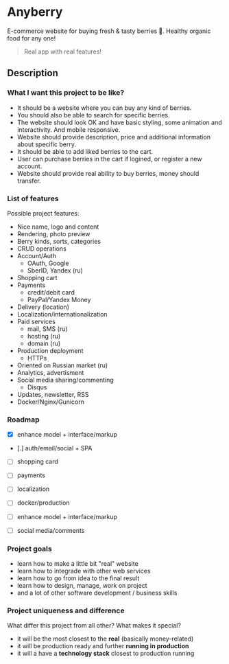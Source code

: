 # Anyberry

E-commerce website for buying fresh &amp; tasty berries 🍓. Healthy organic food for any one!

> Real app with real features!

## Description

### What I want this project to be like?

- It should be a website where you can buy any kind of berries.
- You should also be able to search for specific berries.
- The website should look OK and have basic styling, some animation and interactivity. And mobile responsive.
- Website should provide description, price and additional information about specific berry.
- It should be able to add liked berries to the cart.
- User can purchase berries in the cart if logined, or register a new account.
- Website should provide real ability to buy berries, money should transfer.


### List of features

Possible project features:

- Nice name, logo and content
- Rendering, photo preview
- Berry kinds, sorts, categories
- CRUD operations
- Account/Auth
  * OAuth, Google
  * SberID, Yandex (ru)
- Shopping cart
- Payments
  * credit/debit card
  * PayPal/Yandex Money
- Delivery (location)
- Localization/internationalization
- Paid services
  * mail, SMS (ru)
  * hosting (ru)
  * domain (ru)
- Production deployment
  * HTTPs
- Oriented on Russian market (ru)
- Analytics, advertisment
- Social media sharing/commenting
  * Disqus
- Updates, newsletter, RSS
- Docker/Nginx/Gunicorn


### Roadmap

- [x] enhance model + interface/markup
- [.] auth/email/social + SPA
- [ ] shopping card
- [ ] payments
- [ ] localization
- [ ] docker/production
- [ ] enhance model + interface/markup
- [ ] social media/comments


### Project goals

- learn how to make a little bit "real" website
- learn how to integrade with other web services
- learn how to go from idea to the final result
- learn how to design, manage, work on project
- and a lot of other software development / business skills


### Project uniqueness and difference

What differ this project from all other? What makes it special?

- it will be the most closest to the **real** (basically money-related)
- it will be production ready and further **running in production**
- it will a have a **technology stack** closest to production running

